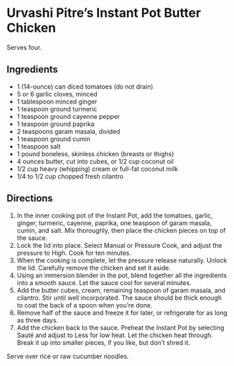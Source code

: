 # Urvashi Pitre’s Instant Pot Butter Chicken

Serves four.

## Ingredients
- 1 (14-ounce) can diced tomatoes (do not drain)
- 5 or 6 garlic cloves, minced
- 1 tablespoon minced ginger
- 1 teaspoon ground turmeric
- 1 teaspoon ground cayenne pepper
- 1 teaspoon ground paprika
- 2 teaspoons garam masala, divided
- 1 teaspoon ground cumin
- 1 teaspoon salt
- 1 pound boneless, skinless chicken (breasts or thighs)
- 4 ounces butter, cut into cubes, or 1/2 cup coconut oil
- 1/2 cup heavy (whipping) cream or full-fat coconut milk
- 1/4 to 1/2 cup chopped fresh cilantro

## Directions
1. In the inner cooking pot of the Instant Pot, add the tomatoes, garlic,
   ginger, turmeric, cayenne, paprika, one teaspoon of garam masala, cumin, and
   salt. Mix thoroughly, then place the chicken pieces on top of the sauce.
2. Lock the lid into place. Select Manual or Pressure Cook, and adjust the
   pressure to High. Cook for ten minutes.
3. When the cooking is complete, let the pressure release naturally. Unlock the
   lid. Carefully remove the chicken and set it aside.
4. Using an immersion blender in the pot, blend together all the ingredients
   into a smooth sauce. Let the sauce cool for several minutes.
5. Add the butter cubes, cream, remaining teaspoon of garam masala, and
   cilantro. Stir until well incorporated. The sauce should be thick enough to
   coat the back of a spoon when you’re done.
6. Remove half of the sauce and freeze it for later, or refrigerate for as long
   as three days.
7. Add the chicken back to the sauce. Preheat the Instant Pot by selecting Sauté
   and adjust to Less for low heat. Let the chicken heat through. Break it up
   into smaller pieces, if you like, but don’t shred it.

Serve over rice or raw cucumber noodles.
